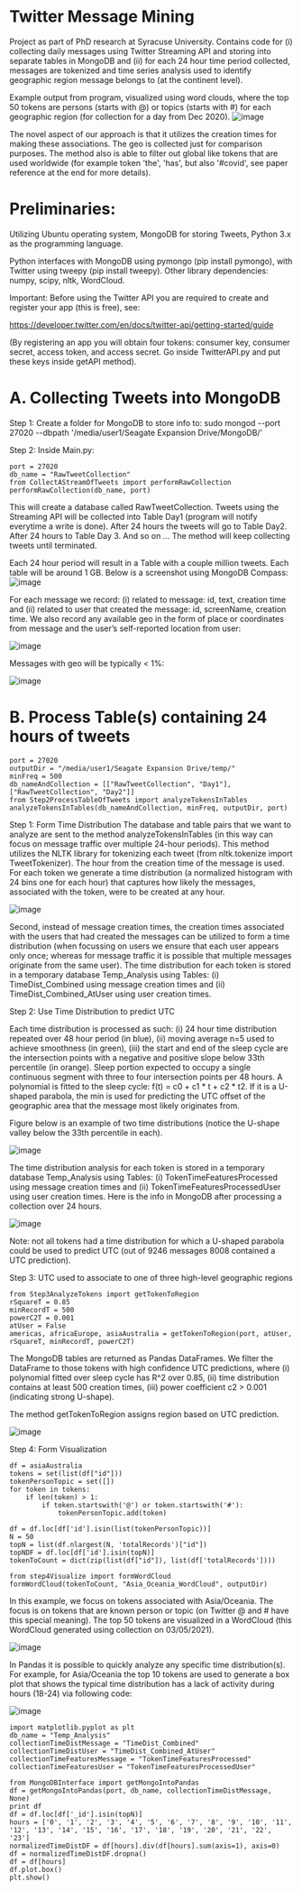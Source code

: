 # Twitter Message Mining
Project as part of PhD research at Syracuse University.
Contains code for (i) collecting daily messages using Twitter Streaming API and storing into separate tables in MongoDB and (ii) for each 24 hour time period collected, messages are tokenized and time series analysis used to identify geographic region message belongs to (at the continent level).

Example output from program, visualized using word clouds, where the top 50 tokens are persons (starts with @) or topics (starts with #) for each geographic region (for collection for a day from Dec 2020).
![image](https://user-images.githubusercontent.com/80060152/110036463-0bbd4e00-7d0b-11eb-958d-e9732843b81b.png)

The novel aspect of our approach is that it utilizes the creation times for making these associations. The geo is collected just for comparison purposes. The method also is able to filter out global like tokens that are used worldwide (for example token 'the', 'has', but also '#covid', see paper reference at the end for more details).

# Preliminaries:

Utilizing Ubuntu operating system, MongoDB for storing Tweets, Python 3.x as the programming language.

Python interfaces with MongoDB using pymongo (pip install pymongo), with Twitter using tweepy (pip install tweepy). Other library dependencies: numpy, scipy, nltk, WordCloud.

Important:
Before using the Twitter API you are required to create and register your app (this is free), see:

https://developer.twitter.com/en/docs/twitter-api/getting-started/guide

(By registering an app you will obtain four tokens: consumer key, consumer secret, access token, and access secret. Go inside TwitterAPI.py and put these keys inside getAPI method).

# A. Collecting Tweets into MongoDB

Step 1:
Create a folder for MongoDB to store info to:
sudo mongod --port 27020 --dbpath '/media/user1/Seagate Expansion Drive/MongoDB/'

Step 2:
Inside Main.py:

    port = 27020
    db_name = "RawTweetCollection"
    from CollectAStreamOfTweets import performRawCollection
    performRawCollection(db_name, port)

This will create a database called  RawTweetCollection. Tweets using the Streaming API will be collected into Table Day1 (program will notify everytime a write is done). After 24 hours the tweets will go to Table Day2. After 24 hours to Table Day 3. And so on …
The method will keep collecting tweets until terminated.

Each 24 hour period will result in a Table with a couple million tweets. Each table will be around 1 GB.
Below is a screenshot using MongoDB Compass:
![image](https://user-images.githubusercontent.com/80060152/110038400-b5054380-7d0d-11eb-9c4d-d196de3050cb.png)

For each message we record: (i) related to message: id, text, creation time and (ii) related to user that created the message: id, screenName, creation time. We also record any available geo in the form of place or coordinates from message and the user’s self-reported location from user:

![image](https://user-images.githubusercontent.com/80060152/110140965-a74dcd80-7da2-11eb-9ae5-893aa59e2952.png)

Messages with geo will be typically < 1%:

![image](https://user-images.githubusercontent.com/80060152/110141459-2b07ba00-7da3-11eb-85bf-b7d0792e8d76.png)

# B. Process Table(s) containing 24 hours of tweets

    port = 27020
    outputDir = "/media/user1/Seagate Expansion Drive/temp/"
    minFreq = 500
    db_nameAndCollection = [["RawTweetCollection", "Day1"], ["RawTweetCollection", "Day2"]]
    from Step2ProcessTableOfTweets import analyzeTokensInTables
    analyzeTokensInTables(db_nameAndCollection, minFreq, outputDir, port)

Step 1: Form Time Distribution
The database and table pairs that we want to analyze are sent to the method analyzeTokensInTables (in this way can focus on message traffic over multiple 24-hour periods). This method utilizes the NLTK library for tokenizing each tweet (from nltk.tokenize import TweetTokenizer). The hour from the creation time of the message is used. For each token we generate a time distribution (a normalized histogram with 24 bins one for each hour) that captures how likely the messages, associated with the token, were to be created at any hour.

![image](https://user-images.githubusercontent.com/80060152/110215537-59a39480-7e78-11eb-89bf-2fe6d028995d.png)

Second, instead of message creation times, the creation times associated with the users that had created the messages can be utilized to form a time distribution (when focussing on users we ensure that each user appears only once; whereas for message traffic it is possible that multiple messages originate from the same user). The time distribution for each token is stored in a temporary database Temp_Analysis using Tables: (i) TimeDist_Combined using message creation times and (ii) TimeDist_Combined_AtUser using user creation times.

Step 2: Use Time Distribution to predict UTC

Each time distribution is processed as such: (i) 24 hour time distribution repeated over 48 hour period (in blue), (ii) moving average n=5 used to achieve smoothness (in green), (iii) the start and end of the sleep cycle are the intersection points with a negative and positive slope below 33th percentile (in orange). Sleep portion expected to occupy a single continuous segment with three to four intersection points per 48 hours. A polynomial is fitted to the sleep cycle: f(t) = c0 + c1 * t + c2 * t2. If it is a U-shaped parabola, the min is used for predicting the UTC offset of the geographic area that the message most likely originates from.

Figure below is an example of two time distributions (notice the U-shape valley below the 33th percentile in each).

![image](https://user-images.githubusercontent.com/80060152/110045806-3a422580-7d19-11eb-8c29-c8e864ba3447.png)

The time distribution analysis for each token is stored in a temporary database Temp_Analysis using Tables: (i) TokenTimeFeaturesProcessed using message creation times and (ii) TokenTimeFeaturesProcessedUser using user creation times. Here is the info in MongoDB after processing a collection over 24 hours.

![image](https://user-images.githubusercontent.com/80060152/110257922-0c095380-7f6e-11eb-8337-59a4418c8411.png)

Note: not all tokens had a time distribution for which a U-shaped parabola could be used to predict UTC (out of 9246 messages 8008 contained a UTC prediction).

Step 3: UTC used to associate to one of three high-level geographic regions

    from Step3AnalyzeTokens import getTokenToRegion
    rSquareT = 0.85
    minRecordT = 500
    powerC2T = 0.001
    atUser = False
    americas, africaEurope, asiaAustralia = getTokenToRegion(port, atUser, rSquareT, minRecordT, powerC2T)

The MongoDB tables are returned as Pandas DataFrames. We filter the DataFrame to those tokens with high confidence UTC predictions, where (i) polynomial fitted over sleep cycle has R^2 over 0.85, (ii) time distribution contains at least 500 creation times, (iii) power coefficient c2 > 0.001 (indicating strong U-shape). 

The method getTokenToRegion assigns region based on UTC prediction.

![image](https://user-images.githubusercontent.com/80060152/110258307-f72dbf80-7f6f-11eb-8423-c81c5b219c67.png)

Step 4: Form Visualization

    df = asiaAustralia
    tokens = set(list(df["id"]))
    tokenPersonTopic = set([])
    for token in tokens:
        if len(token) > 1:
            if token.startswith('@') or token.startswith('#'):
                tokenPersonTopic.add(token)

    df = df.loc[df['id'].isin(list(tokenPersonTopic))]
    N = 50
    topN = list(df.nlargest(N, 'totalRecords')["id"])
    topNDF = df.loc[df['id'].isin(topN)]
    tokenToCount = dict(zip(list(df["id"]), list(df['totalRecords'])))

    from step4Visualize import formWordCloud
    formWordCloud(tokenToCount, "Asia_Oceania_WordCloud", outputDir)

In this example, we focus on tokens associated with Asia/Oceania. The focus is on tokens that are known person or topic (on Twitter @ and # have this special meaning). The top 50 tokens are visualized in a WordCloud (this WordCloud generated using collection on 03/05/2021).

![image](https://user-images.githubusercontent.com/80060152/110262102-98247680-7f80-11eb-8be5-427ce4167247.png)

In Pandas it is possible to quickly analyze any specific time distribution(s). For example, for Asia/Oceania the top 10 tokens are used to generate a box plot that shows the typical time distribution has a lack of activity during hours (18-24) via following code:

![image](https://user-images.githubusercontent.com/80060152/110263117-acb63e00-7f83-11eb-8b3b-f652bcb8a1ec.png)

    import matplotlib.pyplot as plt 
    db_name = "Temp_Analysis"
    collectionTimeDistMessage = "TimeDist_Combined"
    collectionTimeDistUser = "TimeDist_Combined_AtUser"
    collectionTimeFeaturesMessage = "TokenTimeFeaturesProcessed"
    collectionTimeFeaturesUser = "TokenTimeFeaturesProcessedUser"

    from MongoDBInterface import getMongoIntoPandas
    df = getMongoIntoPandas(port, db_name, collectionTimeDistMessage, None)
    print df
    df = df.loc[df['_id'].isin(topN)]
    hours = ['0', '1', '2', '3', '4', '5', '6', '7', '8', '9', '10', '11', '12', '13', '14', '15', '16', '17', '18', '19', '20', '21', '22', '23']
    normalizedTimeDistDF = df[hours].div(df[hours].sum(axis=1), axis=0)
    df = normalizedTimeDistDF.dropna()    
    df = df[hours]
    df.plot.box()
    plt.show()

